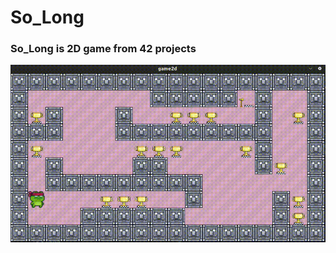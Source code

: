 # So_Long

### So_Long is 2D game from 42 projects
<img src="https://github.com/ilxet/so_long/blob/main/gif/Screencast%20from%2009.05.2024%2019%2012%2025.gif" width="800">
